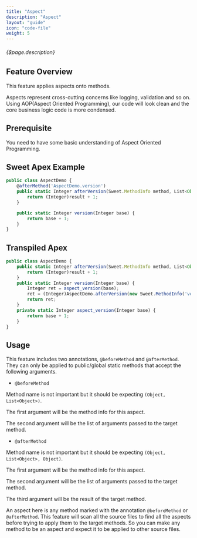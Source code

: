 ```yaml
---
title: "Aspect"
description: "Aspect"
layout: "guide"
icon: "code-file"
weight: 5
---
```


###### {$page.description}

<article id="1">

## Feature Overview

This feature applies aspects onto methods.

Aspects represent cross-cutting concerns like logging, validation and so on. Using AOP(Aspect Oriented Programming),
our code will look clean and the core business logic code is more condensed.

</article>

<article id="2">

## Prerequisite

You need to have some basic understanding of Aspect Oriented Programming.

</article>

<article id="3">

## Sweet Apex Example

```javascript
public class AspectDemo {
    @afterMethod('AspectDemo.version')
    public static Integer afterVersion(Sweet.MethodInfo method, List<Object> args, Object result) {
        return (Integer)result + 1;
    }

    public static Integer version(Integer base) {
        return base + 1;
    }
}
```

</article>

<article id="4">

## Transpiled Apex

```javascript
public class AspectDemo {
    public static Integer afterVersion(Sweet.MethodInfo method, List<Object> args, Object result) {
        return (Integer)result + 1;
    }
    public static Integer version(Integer base) {
        Integer ret = aspect_version(base);
        ret = (Integer)AspectDemo.afterVersion(new Sweet.MethodInfo('version', AspectDemo.class, null, new List<Type>{ Integer.class }), new List<Object>{ base }, ret);
        return ret;
    }
    private static Integer aspect_version(Integer base) {
        return base + 1;
    }
}
```

</article>

<article id="5">

## Usage

This feature includes two annotations, `@beforeMethod` and `@afterMethod`. They can only be applied to
public/global static methods that accept the following arguments.

- `@beforeMethod`

Method name is not important but it should be expecting `(Object, List<Object>)`.

The first argument will be the method info for this aspect.

The second argument will be the list of arguments passed to the target method.

- `@afterMethod`

Method name is not important but it should be expecting `(Object, List<Object>, Object)`.

The first argument will be the method info for this aspect.

The second argument will be the list of arguments passed to the target method.

The third argument will be the result of the target method.

An aspect here is any method marked with the annotation `@beforeMethod` or `@afterMethod`. This feature will scan
all the source files to find all the aspects before trying to apply them to the target methods. So you can make any method
to be an aspect and expect it to be applied to other source files.

</article>

